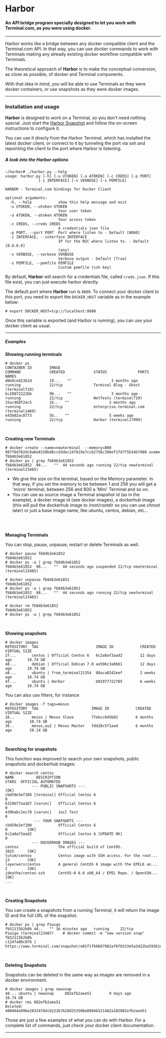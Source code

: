 # Harbor

#### An API bridge program specially designed to let you work with Terminal.com, as you were using docker.

---

Harbor works like a bridge between any docker compatible client and the Terminal.com API. In that way, you can use docker commands to work with Terminals making any already existing docker workflow compatible with Terminals.

The theoretical approach of **Harbor** is to make the conceptual conversion, as close as possible, of docker and Terminal components.

With that idea in mind, you will be able to use Terminals as they were docker containers, or use snapshots as they were docker images.

---

### Installation and usage

**Harbor** is designed to work on a Terminal, so you don't need nothing special. Just start the [Harbor Snapshot]() and follow the on-screen instructions to configure it.

You can use it direcly from the Harbor Terminal, which has installed the latest docker client, or connect to it by tunneling the port via ssh and repointing the client to the port where Harbor is listening.

##### A look into the Harbor options
```
~/harbor# ./harbor.py --help
usage: harbor.py [-h] [-u UTOKEN] [-a ATOKEN] [-c CREDS] [-p PORT]
               [-i INTERFACE] [-v VERBOSE] [-s PEMFILE]

HARBOR - Terminal.com bindings for Docker Client

optional arguments:
  -h, --help            show this help message and exit
  -u UTOKEN, --utoken UTOKEN
                        Your user token
  -a ATOKEN, --atoken ATOKEN
                        Your access token
  -c CREDS, --creds CREDS
                        A credentials json file
  -p PORT, --port PORT  Port where listen to - Default [8080]
  -i INTERFACE, --interface INTERFACE
                        IP for the NIC where listen to. - Default [0.0.0.0]
                        (any)
  -v VERBOSE, --verbose VERBOSE
                        Verbose output - Default [True]
  -s PEMFILE, --pemfile PEMFILE
                        Custom pemfile (ssh key)
```

By default, **Harbor** will search for a credentials file, called `creds.json`. If this file exist, you can just execute harbor directly.

The default port where **Harbor** run is `8080`. To connect your docker client to this port, you need to export the `DOCKER_HOST` variable as in the example below:

```
# export DOCKER_HOST=tcp://localhost:8080
```

Once this variable is exported (and Harbor is running), you can use your docker client as usual.

---

##### Examples

**Showing running terminals**
```
# docker ps
CONTAINER ID        IMAGE                                                              COMMAND             CREATED             STATUS              PORTS               NAMES
d8e0ced13b1d        19...   ""                  3 months ago        running             22/tcp              Terminal Blog - Ghost (terminal710)      
bc20872222bb        98...   ""                  3 months ago        running             22/tcp              NetTests (terminal719)                   
15ac468f2ec5        1b..   ""                  3 months ago        running             22/tcp              enterprise.terminal.com (terminal1469)   
e43b02ac8773        5b..   ""                  5 weeks ago         running             22/tcp              Harbor (terminal17999)   
```
<br>

**Creating new Terminals** 
```
# docker create --name=newterminal  --memory=800 987f8d702dc0a6e8158b48ccd3dec24f819a7ccb2756c396ef1fd7f5b34b7980 uname
fb84b3e61852
# docker ps | grep fb84b3e61852
fb84b3e61852  98...   ""  44 seconds ago running 22/tcp newterminal (terminal23465)  
```
- We give the size on the terminal, based on the Memory parameter. In that way, if you set the memory to be between 1 and 256 you will get a 'micro' terminal, between 256 and 800 a 'Mini' Terminal and so on.
- You can use as source image a Terminal snapshot id (as in the example), a docker image id  (see docker images), a dockerhub image (this will pull the dockerhub image to /root/rootdir so you can use chroot later) or just a base image name, like ubuntu, centos, debian, etc...
<br>
<br>

**Managing Terminals**

You can stop, pause, unpause, restart or delete Terminals as well.

```
# docker pause fb84b3e61852
fb84b3e61852
# docker ps -a | grep fb84b3e61852
fb84b3e61852  98...   ""  44 seconds ago suspended 22/tcp newterminal (terminal23465) 

# docker unpause fb84b3e61852 
fb84b3e61852
# docker ps -a | grep fb84b3e61852
fb84b3e61852  98...   ""  44 seconds ago running 22/tcp newterminal (terminal23465)

# docker rm fb84b3e61852
fb84b3e61852
# docker ps -a | grep fb84b3e61852
```
<br>

**Showing snapshots**

```
# docker images
REPOSITORY  TAG                          IMAGE ID            CREATED           VIRTUAL SIZE
2f...       centos | Official Centos 6   6c2a8af3aad2        12 days ago       10.74 GB
48...       debian | Official Debian 7.0 ae596c3a0b61        12 days ago       10.74 GB
a8...       ubuntu | from_terminal21354  08aca0242eef        2 weeks ago       10.74 GB
4f...       ubuntu | Harbor              b01977722785        6 weeks ago       10.74 GB
```
You can also use filters, for instance

```
# docker images -f tags=mesos 
REPOSITORY  TAG                        IMAGE ID            CREATED           VIRTUAL SIZE
26..        mesos | Mesos Slave        77ebcc645b02        6 months ago        10.74 GB
36..        mesos,au2 | Mesos Master   fdd28c5f1aed        6 months ago        20.14 GB
```
<br>

**Searching for snapshots**

This function was improved to search your own snapshots, public snapshots and dockerhub images:

```
# docker search centos
NAME          DESCRIPTION                                              STARS  OFFICIAL AUTOMATED
            --- PUBLIC SNAPSHOTS ---                                              [OK]
cbd59e3ef100 [terminal] Official Centos 6                               0          
6319b77aa167 [varunc]   Official Centos 6                               0       
439babc2ec78 [varunc]   Jail Test                                       0                    
             --- YOUR SNAPSHOTS ---                                     
cbd59e3ef100            Official Centos 6                               0         [OK]     
6c2a8af3aad2            Official Centos 6 [UPDATE OK]                   0                               
            --- DOCKERHUB IMAGES ---                                 
centos                  The official build of CentOS.                   1025      [OK]
tutum/centos            Centos image with SSH access. For the root...   13        [OK]
layerworx/centos        A general CentOS 6 image with the EPEL6 an...   2         [OK]
jdeathe/centos-ssh      CentOS-6 6.6 x86_64 / EPEL Repo. / OpenSSH...             [OK]
...
```
<br>

**Creating Snapshots**

You can create a snapshots from a running Terminal, it will return the image ID and the full URL of the snapshot.

```
# docker ps | grep Piwigo
fb52115b2b8b 4d..   "" 16 minutes ago   running     22/tcp         Piwigo (terminal23487)    # docker commit -m "new version snap" fb52115b2b8b
c124fa80c076 | https://www.terminal.com/snapshot/e01f1f60687982af6fb533e5a3422ba59361d93ec5d2368e395bc124fa80c076
```

<br>

**Deleting Snapshots**

Snapshots can be deleted in the same way as images are removed in a docker environment.

```
# docker images | grep newsnap
48... ubuntu | newsnap     882efb2aee51        9 days ago          10.74 GB
# docker rmi 882efb2aee51
Deleted: 480464a99be2832478dcb222b7628d25350be8994b521482a182882efb2aee51
```

Those are just a few examples of what you can do with Harbor.
For a complete list of commands, just check your docker client documentation.

---

